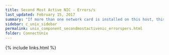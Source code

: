 ```yaml
---
title: Second Most Active NIC - Errors/s
last_updated: February 15, 2017
summary: "If more than one network card is installed on this host, this is the rate of erroneous network packets being received and sent for the network card that has the second-highest rate of packet transfers."
sidebar: c_unix_sidebar
permalink: unix_component_secondmostactivenic_errorspers.html
folder: ConnectUnix
---
```



{% include links.html %}
